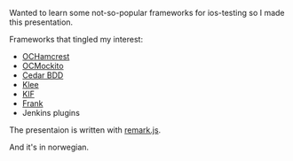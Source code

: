 Wanted to learn some not-so-popular frameworks for ios-testing so I made this presentation.

Frameworks that tingled my interest:

* [OCHamcrest](https://github.com/hamcrest/OCHamcrest)
* [OCMockito](https://github.com/jonreid/OCMockito)
* [Cedar BDD](https://github.com/pivotal/cedar)
* [Klee](http://klee.llvm.org/)
* [KIF](https://github.com/square/KIF)
* [Frank](http://testingwithfrank.com/)
* Jenkins plugins

The presentaion is written with [remark.js](https://github.com/gnab/remark).

And it's in norwegian.
